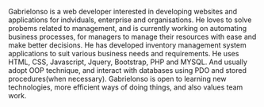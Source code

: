 Gabrielonso is a web developer interested in developing websites and applications for indviduals, enterprise and organisations.
He loves to solve probems related to management, and is currently working on automating business processes, for managers to manage their resources with ease and make better decisions.
He has developed inventory management system applications to suit various business needs and requirements.
He uses HTML, CSS, Javascript, Jquery, Bootstrap, PHP and MYSQL. And usually adopt OOP technique, and interact with databases using PDO and stored procedures(when necessary).
Gabrielonso is open to learning new technologies, more efficient ways of doing things, and also values team work.
